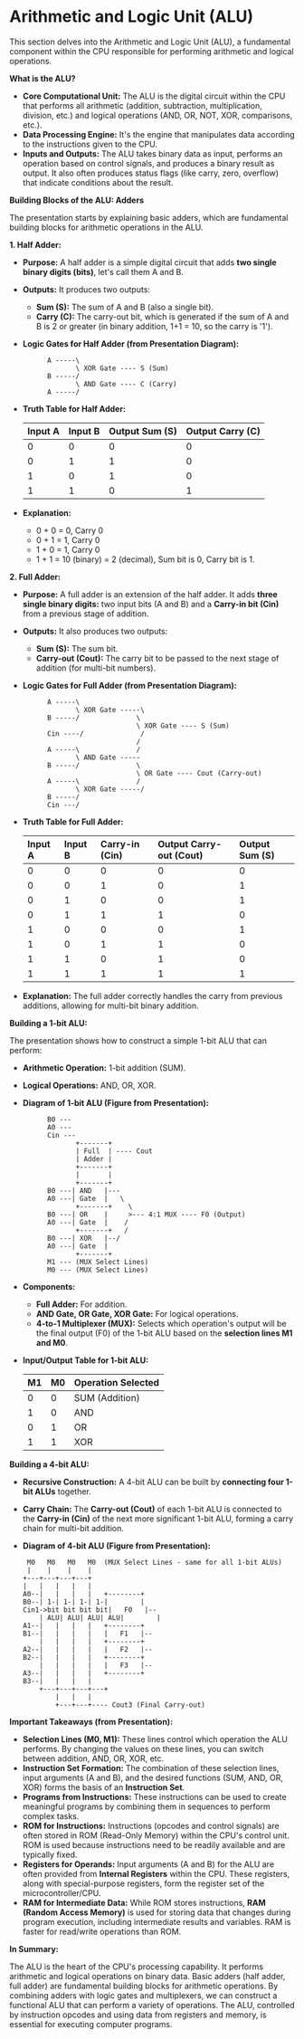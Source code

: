 # Arithmetic and Logic Unit (ALU)

This section delves into the Arithmetic and Logic Unit (ALU), a fundamental component within the CPU responsible for performing arithmetic and logical operations.

**What is the ALU?**

*   **Core Computational Unit:** The ALU is the digital circuit within the CPU that performs all arithmetic (addition, subtraction, multiplication, division, etc.) and logical operations (AND, OR, NOT, XOR, comparisons, etc.).
*   **Data Processing Engine:** It's the engine that manipulates data according to the instructions given to the CPU.
*   **Inputs and Outputs:** The ALU takes binary data as input, performs an operation based on control signals, and produces a binary result as output. It also often produces status flags (like carry, zero, overflow) that indicate conditions about the result.

**Building Blocks of the ALU: Adders**

The presentation starts by explaining basic adders, which are fundamental building blocks for arithmetic operations in the ALU.

**1. Half Adder:**

*   **Purpose:** A half adder is a simple digital circuit that adds **two single binary digits (bits)**, let's call them A and B.
*   **Outputs:** It produces two outputs:
    *   **Sum (S):** The sum of A and B (also a single bit).
    *   **Carry (C):**  The carry-out bit, which is generated if the sum of A and B is 2 or greater (in binary addition, 1+1 = 10, so the carry is '1').
*   **Logic Gates for Half Adder (from Presentation Diagram):**

    ```
          A -----\
                 \ XOR Gate ---- S (Sum)
          B -----/
                 \ AND Gate ---- C (Carry)
          A -----/
    ```

*   **Truth Table for Half Adder:**

    | Input A | Input B | Output Sum (S) | Output Carry (C) |
    | :------ | :------ | :------------- | :-------------- |
    | 0       | 0       | 0              | 0               |
    | 0       | 1       | 1              | 0               |
    | 1       | 0       | 1              | 0               |
    | 1       | 1       | 0              | 1               |

*   **Explanation:**
    *   0 + 0 = 0, Carry 0
    *   0 + 1 = 1, Carry 0
    *   1 + 0 = 1, Carry 0
    *   1 + 1 = 10 (binary) = 2 (decimal), Sum bit is 0, Carry bit is 1.

**2. Full Adder:**

*   **Purpose:** A full adder is an extension of the half adder. It adds **three single binary digits:** two input bits (A and B) and a **Carry-in bit (Cin)** from a previous stage of addition.
*   **Outputs:**  It also produces two outputs:
    *   **Sum (S):** The sum bit.
    *   **Carry-out (Cout):** The carry bit to be passed to the next stage of addition (for multi-bit numbers).
*   **Logic Gates for Full Adder (from Presentation Diagram):**

    ```
          A -----\
                 \ XOR Gate -----\
          B -----/              \
                                \ XOR Gate ---- S (Sum)
          Cin ----/              /
                                /
          A -----\              /
                 \ AND Gate -----
          B -----/              \
                                \ OR Gate ---- Cout (Carry-out)
          A -----\              /
                 \ XOR Gate -----/
          B -----/
          Cin ---/
    ```

*   **Truth Table for Full Adder:**

    | Input A | Input B | Carry-in (Cin) | Output Carry-out (Cout) | Output Sum (S) |
    | :------ | :------ | :------------- | :---------------------- | :------------- |
    | 0       | 0       | 0              | 0                       | 0              |
    | 0       | 0       | 1              | 0                       | 1              |
    | 0       | 1       | 0              | 0                       | 1              |
    | 0       | 1       | 1              | 1                       | 0              |
    | 1       | 0       | 0              | 0                       | 1              |
    | 1       | 0       | 1              | 1                       | 0              |
    | 1       | 1       | 0              | 1                       | 0              |
    | 1       | 1       | 1              | 1                       | 1              |

*   **Explanation:** The full adder correctly handles the carry from previous additions, allowing for multi-bit binary addition.

**Building a 1-bit ALU:**

The presentation shows how to construct a simple 1-bit ALU that can perform:

*   **Arithmetic Operation:** 1-bit addition (SUM).
*   **Logical Operations:** AND, OR, XOR.

*   **Diagram of 1-bit ALU (Figure from Presentation):**

    ```
          B0 ---
          A0 ---
          Cin ---
                 +-------+
                 | Full  | ---- Cout
                 | Adder |
                 +-------+
                 |       |
                 +-------+
          B0 ---| AND   |---
          A0 ---| Gate  |   \
                 +-------+    \
          B0 ---| OR    |     >--- 4:1 MUX ---- F0 (Output)
          A0 ---| Gate  |    /
                 +-------+   /
          B0 ---| XOR   |--/
          A0 ---| Gate  |
                 +-------+
          M1 --- (MUX Select Lines)
          M0 --- (MUX Select Lines)
    ```

*   **Components:**
    *   **Full Adder:** For addition.
    *   **AND Gate, OR Gate, XOR Gate:** For logical operations.
    *   **4-to-1 Multiplexer (MUX):**  Selects which operation's output will be the final output (F0) of the 1-bit ALU based on the **selection lines M1 and M0**.

*   **Input/Output Table for 1-bit ALU:**

    | M1 | M0 | Operation Selected |
    | :--- | :--- | :----------------- |
    | 0  | 0  | SUM (Addition)     |
    | 1  | 0  | AND                |
    | 0  | 1  | OR                 |
    | 1  | 1  | XOR                |

**Building a 4-bit ALU:**

*   **Recursive Construction:** A 4-bit ALU can be built by **connecting four 1-bit ALUs** together.
*   **Carry Chain:** The **Carry-out (Cout)** of each 1-bit ALU is connected to the **Carry-in (Cin)** of the next more significant 1-bit ALU, forming a carry chain for multi-bit addition.

*   **Diagram of 4-bit ALU (Figure from Presentation):**

    ```
     M0   M0   M0   M0  (MUX Select Lines - same for all 1-bit ALUs)
     |    |    |    |
    +---+---+---+---+
    |   |   |   |   |
    A0--|   |   |   |   +--------+
    B0--| 1-| 1-| 1-| 1-|        |
    Cin1->bit bit bit bit|   F0   |--
        | ALU| ALU| ALU| ALU|        |
    A1--|   |   |   |   +--------+
    B1--|   |   |   |   |   F1   |--
        |   |   |   |   +--------+
    A2--|   |   |   |   |   F2   |--
    B2--|   |   |   |   +--------+
        |   |   |   |   |   F3   |--
    A3--|   |   |   |   +--------+
    B3--|   |   |   |
        +---+---+---+---+
            |   |   |
            +---+---+---- Cout3 (Final Carry-out)
    ```

**Important Takeaways (from Presentation):**

*   **Selection Lines (M0, M1):** These lines control which operation the ALU performs. By changing the values on these lines, you can switch between addition, AND, OR, XOR, etc.
*   **Instruction Set Formation:**  The combination of these selection lines, input arguments (A and B), and the desired functions (SUM, AND, OR, XOR) forms the basis of an **Instruction Set**.
*   **Programs from Instructions:** These instructions can be used to create meaningful programs by combining them in sequences to perform complex tasks.
*   **ROM for Instructions:** Instructions (opcodes and control signals) are often stored in ROM (Read-Only Memory) within the CPU's control unit. ROM is used because instructions need to be readily available and are typically fixed.
*   **Registers for Operands:** Input arguments (A and B) for the ALU are often provided from **Internal Registers** within the CPU. These registers, along with special-purpose registers, form the register set of the microcontroller/CPU.
*   **RAM for Intermediate Data:** While ROM stores instructions, **RAM (Random Access Memory)** is used for storing data that changes during program execution, including intermediate results and variables. RAM is faster for read/write operations than ROM.

**In Summary:**

The ALU is the heart of the CPU's processing capability. It performs arithmetic and logical operations on binary data. Basic adders (half adder, full adder) are fundamental building blocks for arithmetic operations. By combining adders with logic gates and multiplexers, we can construct a functional ALU that can perform a variety of operations. The ALU, controlled by instruction opcodes and using data from registers and memory, is essential for executing computer programs.